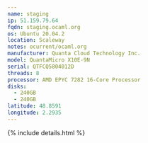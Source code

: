 ```yaml
---
name: staging
ip: 51.159.79.64
fqdn: staging.ocaml.org
os: Ubuntu 20.04.2
location: Scaleway
notes: ocurrent/ocaml.org
manufacturer: Quanta Cloud Technology Inc.
model: QuantaMicro X10E-9N
serial: QTFCQ5804012D
threads: 8
processor: AMD EPYC 7282 16-Core Processor
disks:
  - 240GB
  - 240GB
latitude: 48.8591
longitude: 2.2935
---
```

{% include details.html %} 

